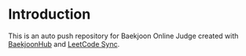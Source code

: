# Introduction 
This is an auto push repository for Baekjoon Online Judge created with [BaekjoonHub](https://github.com/BaekjoonHub/BaekjoonHub) and [LeetCode Sync](https://github.com/joshcai/leetcode-sync?tab=readme-ov-file). 